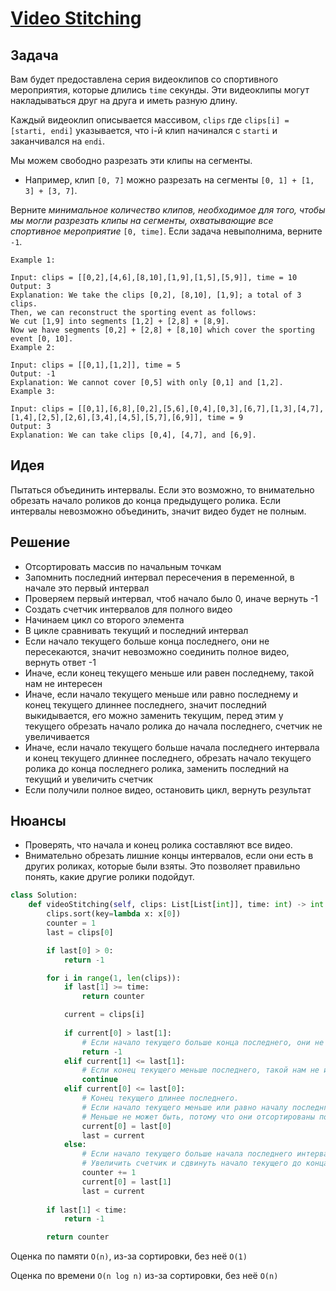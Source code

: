 # [Video Stitching](https://leetcode.com/problems/video-stitching/)

## Задача
Вам будет предоставлена серия видеоклипов со спортивного мероприятия, которые длились `time` секунды. Эти видеоклипы могут накладываться друг на друга и иметь разную длину.

Каждый видеоклип описывается массивом, `clips` где `clips[i] = [starti, endi]` указывается, что i-й клип начинался с `starti` и заканчивался на `endi`.

Мы можем свободно разрезать эти клипы на сегменты.

- Например, клип `[0, 7]` можно разрезать на сегменты `[0, 1] + [1, 3] + [3, 7]`.

Верните _минимальное количество клипов, необходимое для того, чтобы мы могли разрезать клипы на сегменты, охватывающие все спортивное мероприятие_ `[0, time]`. Если задача невыполнима, верните `-1`.
```
Example 1:

Input: clips = [[0,2],[4,6],[8,10],[1,9],[1,5],[5,9]], time = 10
Output: 3
Explanation: We take the clips [0,2], [8,10], [1,9]; a total of 3 clips.
Then, we can reconstruct the sporting event as follows:
We cut [1,9] into segments [1,2] + [2,8] + [8,9].
Now we have segments [0,2] + [2,8] + [8,10] which cover the sporting event [0, 10].
Example 2:

Input: clips = [[0,1],[1,2]], time = 5
Output: -1
Explanation: We cannot cover [0,5] with only [0,1] and [1,2].
Example 3:

Input: clips = [[0,1],[6,8],[0,2],[5,6],[0,4],[0,3],[6,7],[1,3],[4,7],[1,4],[2,5],[2,6],[3,4],[4,5],[5,7],[6,9]], time = 9
Output: 3
Explanation: We can take clips [0,4], [4,7], and [6,9].
```
## Идея
Пытаться объединить интервалы. Если это возможно, то внимательно обрезать начало роликов до конца предыдущего ролика. Если интервалы невозможно объединить, значит видео будет не полным.
## Решение
- Отсортировать массив по начальным точкам
- Запомнить последний интервал пересечения в переменной, в начале это первый интервал
- Проверяем первый интервал, чтоб начало было 0, иначе вернуть -1
- Создать счетчик интервалов для полного видео
- Начинаем цикл со второго элемента
- В цикле сравнивать текущий и последний интервал
-  Если начало текущего больше конца последнего, они не пересекаются, значит невозможно соединить полное видео, вернуть ответ -1
- Иначе, если конец текущего меньше или равен последнему, такой нам не интересен
- Иначе, если начало текущего меньше или равно последнему и конец текущего длиннее последнего, значит последний выкидывается, его можно заменить текущим, перед этим у текущего обрезать начало ролика до начала последнего, счетчик не увеличивается
- Иначе, если начало текущего больше начала последнего интервала и конец текущего длиннее последнего, обрезать начало текущего ролика до конца последнего ролика, заменить последний на текущий и увеличить счетчик
- Если получили полное видео, остановить цикл, вернуть результат
## Нюансы
- Проверять, что начала и конец ролика составляют все видео.
- Внимательно обрезать лишние концы интервалов, если они есть в других роликах, которые были взяты. Это позволяет правильно понять, какие другие ролики подойдут.

```python
class Solution:
    def videoStitching(self, clips: List[List[int]], time: int) -> int:
        clips.sort(key=lambda x: x[0])
        counter = 1
        last = clips[0]

        if last[0] > 0:
            return -1

        for i in range(1, len(clips)):
            if last[1] >= time:
                return counter

            current = clips[i]
            
            if current[0] > last[1]:
                # Если начало текущего больше конца последнего, они не пересекаются, значит невозможно соединить полное видео.
                return -1
            elif current[1] <= last[1]:
                # Если конец текущего меньше последнего, такой нам не интересен.
                continue
            elif current[0] <= last[0]:
                # Конец текущего длинее последнего.
                # Если начало текущего меньше или равно началу последнго и конец текущего длиннее последнего, значит последний выкидывается, его можно заменить.
                # Меньше не может быть, потому что они отсортированы по началам.
                current[0] = last[0]
                last = current
            else:
                # Если начало текущего больше начала последнего интервала и конец текущего длиннее последнего,
                # Увеличить счетчик и сдвинуть начало текущего до конца последнего и заменить последний на текущий.
                counter += 1
                current[0] = last[1]
                last = current
            
        if last[1] < time:
            return -1

        return counter
```
Оценка по памяти `O(n)`, из-за сортировки, без неё `O(1)`

Оценка по времени `O(n log n)` из-за сортировки, без неё `O(n)`
